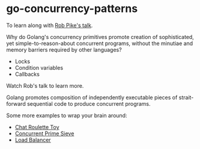 # go-concurrency-patterns

To learn along with [Rob Pike's talk](https://www.youtube.com/watch?v=f6kdp27TYZs&t=708s).

Why do Golang's concurrency primitives promote creation of sophisticated, yet simple-to-reason-about concurrent programs, without the minutiae and memory barriers required by other languages?

* Locks
* Condition variables
* Callbacks

Watch Rob's talk to learn more.

Golang promotes composition of independently executable pieces of strait-forward sequential code to produce concurrent programs.

Some more examples to wrap your brain around:

* [Chat Roulette Toy](https://engineering.tumblr.com/post/23049359840/talk-by-andrew-gerrand-go-code-that-grows-with)
* [Concurrent Prime Sieve](https://play.golang.org/p/9U22NfrXeq)
* [Load Balancer](https://blog.golang.org/go-programming-session-video-from)
